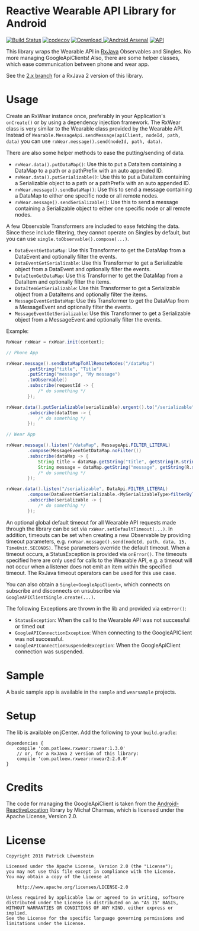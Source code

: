 # Reactive Wearable API Library for Android

[![Build Status](https://travis-ci.org/patloew/RxWear.svg?branch=1.x)](https://travis-ci.org/patloew/RxWear) [![codecov](https://codecov.io/gh/patloew/RxWear/branch/1.x/graph/badge.svg)](https://codecov.io/gh/patloew/RxWear/branch/1.x) [ ![Download](https://api.bintray.com/packages/patloew/maven/RxWear/images/download.svg) ](https://bintray.com/patloew/maven/RxWear/_latestVersion) [![Android Arsenal](https://img.shields.io/badge/Android%20Arsenal-RxWear-brightgreen.svg?style=flat)](http://android-arsenal.com/details/1/3271) [![API](https://img.shields.io/badge/API-9%2B-brightgreen.svg?style=flat)](https://android-arsenal.com/api?level=9)

This library wraps the Wearable API in [RxJava](https://github.com/ReactiveX/RxJava) Observables and Singles. No more managing GoogleApiClients! Also, there are some helper classes, which ease communication between phone and wear app.

See the [2.x branch](https://github.com/patloew/RxWear/tree/2.x) for a RxJava 2 version of this library.

# Usage

Create an RxWear instance once, preferably in your Application's `onCreate()` or by using a dependency injection framework. The RxWear class is very similar to the Wearable class provided by the Wearable API. Instead of `Wearable.MessageApi.sendMessage(apiClient, nodeId, path, data)` you can use `rxWear.message().send(nodeId, path, data)`. 

There are also some helper methods to ease the putting/sending of data.
* `rxWear.data().putDataMap()`: Use this to put a DataItem containing a DataMap to a path or a pathPrefix with an auto appended ID. 
* `rxWear.data().putSerializable()`: Use this to put a DataItem containing a Serializable object to a path or a pathPrefix with an auto appended ID. 
* `rxWear.message().sendDataMap()`: Use this to send a message containing a DataMap to either one specific node or all remote nodes.
* `rxWear.message().sendSerializable()`: Use this to send a message containing a Serializable object to either one specific node or all remote nodes.

A few Observable Transformers are included to ease fetching the data. Since these include filtering, they cannot operate on Singles by default, but you can use `single.toObservable().compose(...)`.
* `DataEventGetDataMap`: Use this Transformer to get the DataMap from a DataEvent and optionally filter the events.
* `DataEventGetSerializable`: Use this Transformer to get a Serializable object from a DataEvent and optionally filter the events.
* `DataItemGetDataMap`: Use this Transformer to get the DataMap from a DataItem and optionally filter the items.
* `DataItemGetSerializable`: Use this Transformer to get a Serializable object from a DataItems and optionally filter the items.
* `MessageEventGetDataMap`: Use this Transformer to get the DataMap from a MessageEvent and optionally filter the events.
* `MessageEventGetSerializable`: Use this Transformer to get a Serializable object from a MessageEvent and optionally filter the events.

Example:

```java
RxWear rxWear = rxWear.init(context);

// Phone App

rxWear.message().sendDataMapToAllRemoteNodes("/dataMap")
	    .putString("title", "Title")
	    .putString("message", "My message")
	    .toObservable()
	    .subscribe(requestId -> {
	    	/* do something */
	    });

rxWear.data().putSerializable(serializable).urgent().to("/serializable")
        .subscribe(dataItem -> {
	        /* do something */
        });

// Wear App

rxWear.message().listen("/dataMap", MessageApi.FILTER_LITERAL)
        .compose(MessageEventGetDataMap.noFilter())
        .subscribe(dataMap -> {
            String title = dataMap.getString("title", getString(R.string.no_message));
            String message = dataMap.getString("message", getString(R.string.no_message_info));
            /* do something */
        });

rxWear.data().listen("/serializable", DataApi.FILTER_LITERAL)
        .compose(DataEventGetSerializable.<MySerializableType>filterByType(DataEvent.TYPE_CHANGED))
        .subscribe(serializable -> {
            /* do something */
        });

```

An optional global default timeout for all Wearable API requests made through the library can be set via `rxWear.setDefaultTimeout(...)`. In addition, timeouts can be set when creating a new Observable by providing timeout parameters, e.g. `rxWear.message().send(nodeId, path, data, 15, TimeUnit.SECONDS)`. These parameters override the default timeout. When a timeout occurs, a StatusException is provided via `onError()`. The timeouts specified here are only used for calls to the Wearable API, e.g. a timeout will not occur when a listener does not emit an item within the specified timeout. The RxJava timeout operators can be used for this use case.

You can also obtain a `Single<GoogleApiClient>`, which connects on subscribe and disconnects on unsubscribe via `GoogleAPIClientSingle.create(...)`.

The following Exceptions are thrown in the lib and provided via `onError()`:

* `StatusException`: When the call to the Wearable API was not successful or timed out
* `GoogleAPIConnectionException`: When connecting to the GoogleAPIClient was not successful.
* `GoogleAPIConnectionSuspendedException`: When the GoogleApiClient connection was suspended.

# Sample

A basic sample app is available in the `sample` and `wearsample` projects. 

# Setup

The lib is available on jCenter. Add the following to your `build.gradle`:

	dependencies {
	    compile 'com.patloew.rxwear:rxwear:1.3.0'
	    // or, for a RxJava 2 version of this library:
	    compile 'com.patloew.rxwear:rxwear2:2.0.0'
	}

# Credits

The code for managing the GoogleApiClient is taken from the [Android-ReactiveLocation](https://github.com/mcharmas/Android-ReactiveLocation) library by Michał Charmas, which is licensed under the Apache License, Version 2.0.

# License

	Copyright 2016 Patrick Löwenstein

	Licensed under the Apache License, Version 2.0 (the "License");
	you may not use this file except in compliance with the License.
	You may obtain a copy of the License at

	    http://www.apache.org/licenses/LICENSE-2.0

	Unless required by applicable law or agreed to in writing, software
	distributed under the License is distributed on an "AS IS" BASIS,
	WITHOUT WARRANTIES OR CONDITIONS OF ANY KIND, either express or implied.
	See the License for the specific language governing permissions and
	limitations under the License.